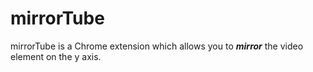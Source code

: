 # mirrorTube

mirrorTube is a Chrome extension which allows you to **_mirror_** the video element on the y axis.
